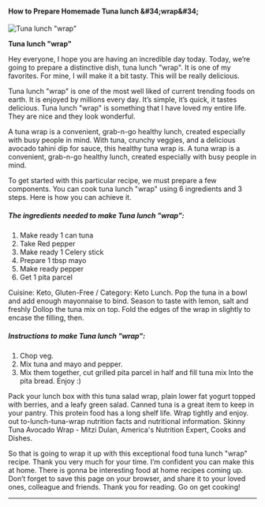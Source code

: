             

#### How to Prepare Homemade Tuna lunch &amp;#34;wrap&amp;#34;

![Tuna lunch &quot;wrap&quot;](https://img-global.cpcdn.com/recipes/1548e0d2161cccd0/751x532cq70/tuna-lunch-wrap-recipe-main-photo.jpg)

**Tuna lunch &quot;wrap&quot;**

Hey everyone, I hope you are having an incredible day today. Today, we’re going to prepare a distinctive dish, tuna lunch "wrap". It is one of my favorites. For mine, I will make it a bit tasty. This will be really delicious.

Tuna lunch "wrap" is one of the most well liked of current trending foods on earth. It is enjoyed by millions every day. It’s simple, it’s quick, it tastes delicious. Tuna lunch "wrap" is something that I have loved my entire life. They are nice and they look wonderful.

A tuna wrap is a convenient, grab-n-go healthy lunch, created especially with busy people in mind. With tuna, crunchy veggies, and a delicious avocado tahini dip for sauce, this healthy tuna wrap is. A tuna wrap is a convenient, grab-n-go healthy lunch, created especially with busy people in mind.

To get started with this particular recipe, we must prepare a few components. You can cook tuna lunch "wrap" using 6 ingredients and 3 steps. Here is how you can achieve it.

##### The ingredients needed to make Tuna lunch "wrap":

1.  Make ready 1 can tuna
2.  Take Red pepper
3.  Make ready 1 Celery stick
4.  Prepare 1 tbsp mayo
5.  Make ready pepper
6.  Get 1 pita parcel

Cuisine: Keto, Gluten-Free / Category: Keto Lunch. Pop the tuna in a bowl and add enough mayonnaise to bind. Season to taste with lemon, salt and freshly Dollop the tuna mix on top. Fold the edges of the wrap in slightly to encase the filling, then.

##### Instructions to make Tuna lunch "wrap":

1.  Chop veg.
2.  Mix tuna and mayo and pepper.
3.  Mix them together, cut grilled pita parcel in half and fill tuna mix Into the pita bread. Enjoy :)

Pack your lunch box with this tuna salad wrap, plain lower fat yogurt topped with berries, and a leafy green salad. Canned tuna is a great item to keep in your pantry. This protein food has a long shelf life. Wrap tightly and enjoy. out to-lunch-tuna-wrap nutrition facts and nutritional information. Skinny Tuna Avocado Wrap - Mitzi Dulan, America's Nutrition Expert, Cooks and Dishes.

So that is going to wrap it up with this exceptional food tuna lunch "wrap" recipe. Thank you very much for your time. I’m confident you can make this at home. There is gonna be interesting food at home recipes coming up. Don’t forget to save this page on your browser, and share it to your loved ones, colleague and friends. Thank you for reading. Go on get cooking!

* * *